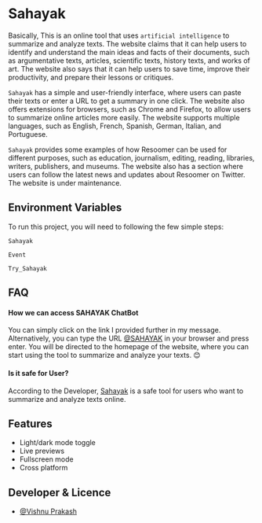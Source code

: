 
# Sahayak

Basically, This is an online tool that uses `artificial intelligence` to summarize and analyze texts. The website claims that it can help users to identify and understand the main ideas and facts of their documents, such as argumentative texts, articles, scientific texts, history texts, and works of art. The website also says that it can help users to save time, improve their productivity, and prepare their lessons or critiques.

`Sahayak` has a simple and user-friendly interface, where users can paste their texts or enter a URL to get a summary in one click. The website also offers extensions for browsers, such as Chrome and Firefox, to allow users to summarize online articles more easily. The website supports multiple languages, such as English, French, Spanish, German, Italian, and Portuguese.

`Sahayak` provides some examples of how Resoomer can be used for different purposes, such as education, journalism, editing, reading, libraries, writers, publishers, and museums. The website also has a section where users can follow the latest news and updates about Resoomer on Twitter. The website is under maintenance.
## Environment Variables

To run this project, you will need to following the few simple steps:

`Sahayak`

`Event`

`Try_Sahayak`


## FAQ

#### How we can access SAHAYAK ChatBot

You can simply click on the link I provided further in my message. Alternatively, you can type the URL [@SAHAYAK]( https://v-ishnu.github.io/InnovXus/) in your browser and press enter. You will be directed to the homepage of the website, where you can start using the tool to summarize and analyze your texts. 😊

#### Is it safe for User?

According to the Developer, [Sahayak](https://v-ishnu.github.io/InnovXus) is a safe tool for users who want to summarize and analyze texts online.


## Features

- Light/dark mode toggle
- Live previews
- Fullscreen mode
- Cross platform


## Developer & Licence 

- [@Vishnu Prakash](https://www.github.com/v-ishnu)

